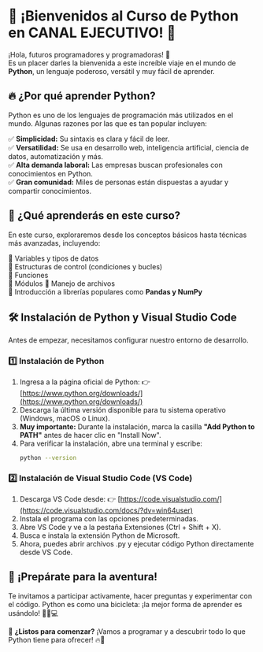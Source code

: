 # 🚀 ¡Bienvenidos al Curso de Python en CANAL EJECUTIVO! 🐍

¡Hola, futuros programadores y programadoras! 🎉  
Es un placer darles la bienvenida a este increíble viaje en el mundo de **Python**, un lenguaje poderoso, versátil y muy fácil de aprender.

## 🔥 ¿Por qué aprender Python?

Python es uno de los lenguajes de programación más utilizados en el mundo. Algunas razones por las que es tan popular incluyen:

✅ **Simplicidad:** Su sintaxis es clara y fácil de leer.  
✅ **Versatilidad:** Se usa en desarrollo web, inteligencia artificial, ciencia de datos, automatización y más.  
✅ **Alta demanda laboral:** Las empresas buscan profesionales con conocimientos en Python.  
✅ **Gran comunidad:** Miles de personas están dispuestas a ayudar y compartir conocimientos.

## 📌 ¿Qué aprenderás en este curso?

En este curso, exploraremos desde los conceptos básicos hasta técnicas más avanzadas, incluyendo:

🔹 Variables y tipos de datos  
🔹 Estructuras de control (condiciones y bucles)  
🔹 Funciones  
🔹 Módulos
🔹 Manejo de archivos  
🔹 Introducción a librerías populares como **Pandas y NumPy**

## 🛠 Instalación de Python y Visual Studio Code

Antes de empezar, necesitamos configurar nuestro entorno de desarrollo.

### 1️⃣ Instalación de Python

1. Ingresa a la página oficial de Python: 👉 [https://www.python.org/downloads/](https://www.python.org/downloads/)
2. Descarga la última versión disponible para tu sistema operativo (Windows, macOS o Linux).
3. **Muy importante:** Durante la instalación, marca la casilla **"Add Python to PATH"** antes de hacer clic en "Install Now".
4. Para verificar la instalación, abre una terminal y escribe:
   ```sh
   python --version
   ```

### 2️⃣ Instalación de Visual Studio Code (VS Code)

1. Descarga VS Code desde: 👉 [https://code.visualstudio.com/](https://code.visualstudio.com/docs/?dv=win64user)
2. Instala el programa con las opciones predeterminadas.
3. Abre VS Code y ve a la pestaña Extensiones (Ctrl + Shift + X).
4. Busca e instala la extensión Python de Microsoft.
5. Ahora, puedes abrir archivos .py y ejecutar código Python directamente desde VS Code.

## 🚀 ¡Prepárate para la aventura!

Te invitamos a participar activamente, hacer preguntas y experimentar con el código. Python es como una bicicleta: ¡la mejor forma de aprender es usándolo! 🚴‍♂️💻

📢 **¿Listos para comenzar?** ¡Vamos a programar y a descubrir todo lo que Python tiene para ofrecer! 🔥🐍
